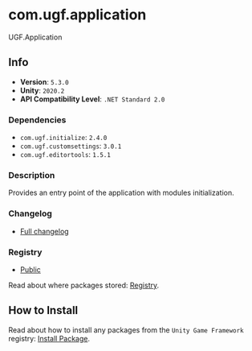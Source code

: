 # com.ugf.application

UGF.Application

## Info

- **Version**: `5.3.0`
- **Unity**: `2020.2`
- **API Compatibility Level**: `.NET Standard 2.0`

### Dependencies

- `com.ugf.initialize`: `2.4.0`
- `com.ugf.customsettings`: `3.0.1`
- `com.ugf.editortools`: `1.5.1`


### Description

Provides an entry point of the application with modules initialization.

### Changelog

- [Full changelog](changelog.md)

### Registry

- [Public](https://bintray.com/unity-game-framework/public)

Read about where packages stored: [Registry](https://github.com/unity-game-framework/organization/blob/master/docs/registry.md).

## How to Install

Read about how to install any packages from the `Unity Game Framework` registry: [Install Package](https://github.com/unity-game-framework/organization/blob/master/docs/install-packages.md).
